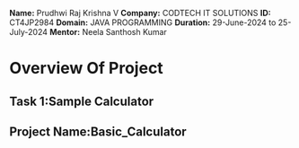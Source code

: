 **Name:** Prudhwi Raj Krishna V
**Company:** CODTECH IT SOLUTIONS
**ID:** CT4JP2984
**Domain:** JAVA PROGRAMMING
**Duration:** 29-June-2024 to 25-July-2024
**Mentor:** Neela Santhosh Kumar
# Overview Of Project
## Task 1:Sample Calculator 
## Project Name:Basic_Calculator

